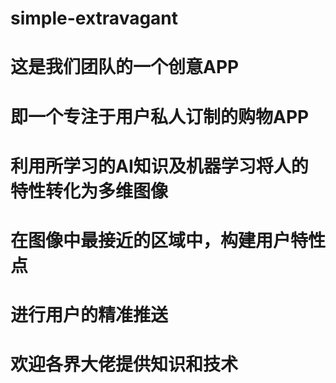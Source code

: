 # simple-extravagant
# 这是我们团队的一个创意APP
# 即一个专注于用户私人订制的购物APP
# 利用所学习的AI知识及机器学习将人的特性转化为多维图像
# 在图像中最接近的区域中，构建用户特性点
# 进行用户的精准推送
# 欢迎各界大佬提供知识和技术
